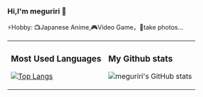 ### Hi,I'm meguriri 👋


⚡Hobby: 📺Japanese Anime,🎮Video Game，📸take photos...
<!--
**meguriri/meguriri** is a ✨ _special_ ✨ repository because its `README.md` (this file) appears on your GitHub profile.

Here are some ideas to get you started:

- 🔭 I’m currently working on ...
- 🌱 I’m currently learning ...
- 👯 I’m looking to collaborate on ...
- 🤔 I’m looking for help with ...
- 💬 Ask me about ...
- 📫 How to reach me: ...
- 😄 Pronouns: ...
- ⚡ Fun fact: ...
-->
<html>
    <table style="margin-left: auto; margin-right: auto;">
        <tr>
            <td>
               
 ### Most Used Languages 
[![Top Langs](https://github-readme-stats.vercel.app/api/top-langs/?username=meguriri&layout=compact)](https://github.com/meguriri/github-readme-stats)
            </td>
            <td>
               
 ### My Github stats 
![meguriri's GitHub stats](https://github-readme-stats.vercel.app/api?username=meguriri&show_icons=true)
            </td>
        </tr>
    </table>
</html>
